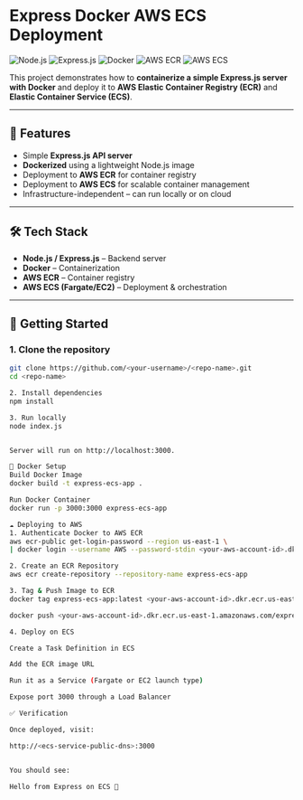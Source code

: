 # Express Docker AWS ECS Deployment

![Node.js](https://img.shields.io/badge/Node.js-339933?style=for-the-badge&logo=nodedotjs&logoColor=white)
![Express.js](https://img.shields.io/badge/Express.js-000000?style=for-the-badge&logo=express&logoColor=white)
![Docker](https://img.shields.io/badge/Docker-2496ED?style=for-the-badge&logo=docker&logoColor=white)
![AWS ECR](https://img.shields.io/badge/AWS%20ECR-FF9900?style=for-the-badge&logo=amazonaws&logoColor=white)
![AWS ECS](https://img.shields.io/badge/AWS%20ECS-FF9900?style=for-the-badge&logo=amazonaws&logoColor=white)

This project demonstrates how to **containerize a simple Express.js server with Docker** and deploy it to **AWS Elastic Container Registry (ECR)** and **Elastic Container Service (ECS)**.

---

## 📌 Features
- Simple **Express.js API server**  
- **Dockerized** using a lightweight Node.js image  
- Deployment to **AWS ECR** for container registry  
- Deployment to **AWS ECS** for scalable container management  
- Infrastructure-independent – can run locally or on cloud  

---

## 🛠️ Tech Stack
- **Node.js / Express.js** – Backend server  
- **Docker** – Containerization  
- **AWS ECR** – Container registry  
- **AWS ECS (Fargate/EC2)** – Deployment & orchestration  

---

## 🚀 Getting Started

### 1. Clone the repository
```bash
git clone https://github.com/<your-username>/<repo-name>.git
cd <repo-name>

2. Install dependencies
npm install

3. Run locally
node index.js


Server will run on http://localhost:3000.

🐳 Docker Setup
Build Docker Image
docker build -t express-ecs-app .

Run Docker Container
docker run -p 3000:3000 express-ecs-app

☁️ Deploying to AWS
1. Authenticate Docker to AWS ECR
aws ecr-public get-login-password --region us-east-1 \
| docker login --username AWS --password-stdin <your-aws-account-id>.dkr.ecr.us-east-1.amazonaws.com

2. Create an ECR Repository
aws ecr create-repository --repository-name express-ecs-app

3. Tag & Push Image to ECR
docker tag express-ecs-app:latest <your-aws-account-id>.dkr.ecr.us-east-1.amazonaws.com/express-ecs-app:latest

docker push <your-aws-account-id>.dkr.ecr.us-east-1.amazonaws.com/express-ecs-app:latest

4. Deploy on ECS

Create a Task Definition in ECS

Add the ECR image URL

Run it as a Service (Fargate or EC2 launch type)

Expose port 3000 through a Load Balancer

✅ Verification

Once deployed, visit:

http://<ecs-service-public-dns>:3000


You should see:

Hello from Express on ECS 🚀

